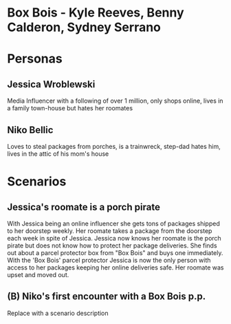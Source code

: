 # Box Bois - Kyle Reeves, Benny Calderon, Sydney Serrano

# Personas

## Jessica Wroblewski

Media Influencer with a following of over 1 million, only shops online, lives in a family town-house but hates her roomates  

## Niko Bellic
Loves to steal packages from porches, is a trainwreck, step-dad hates him, lives in the attic of his mom's house

# Scenarios

## Jessica's roomate is a porch pirate

With Jessica being an online influencer she gets tons of packages shipped to her doorstep weekly. Her roomate takes a package from the doorstep each week in spite of Jessica. Jessica now knows her roomate is the porch pirate but does not know how to protect her package deliveries. She finds out about a parcel protector box from "Box Bois" and buys one immediately. With the 'Box Bois' parcel protector Jessica is now the only person with access to her packages keeping her online deliveries safe. Her roomate was upset and moved out.   

## (B) Niko's first encounter with a Box Bois p.p.

Replace with a scenario description
